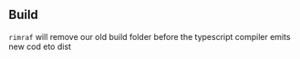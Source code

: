## Build
`rimraf` will remove our old build folder before the typescript compiler emits new cod eto dist